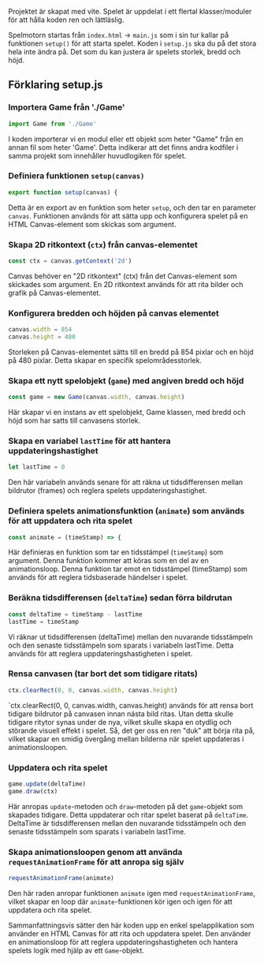 Projektet är skapat med vite.
Spelet är uppdelat i ett flertal klasser/moduler för att hålla koden ren och lättläslig.

Spelmotorn startas från `index.html` -> `main.js` som i sin tur kallar på funktionen `setup()` för att starta spelet.
Koden i `setup.js` ska du på det stora hela inte ändra på. Det som du kan justera är spelets storlek, bredd och höjd.

## Förklaring setup.js

### Importera Game från './Game'

```javascript
import Game from './Game'
```

I koden importerar vi en modul eller ett objekt som heter "Game" från en annan fil som heter 'Game'. Detta indikerar att det finns andra kodfiler i samma projekt som innehåller huvudlogiken för spelet.

### Definiera funktionen `setup(canvas)`

```javascript
export function setup(canvas) {
```

Detta är en export av en funktion som heter `setup`, och den tar en parameter `canvas`. Funktionen används för att sätta upp och konfigurera spelet på en HTML Canvas-element som skickas som argument.

### Skapa 2D ritkontext (`ctx`) från canvas-elementet

```javascript
const ctx = canvas.getContext('2d')
```

Canvas behöver en "2D ritkontext" (ctx) från det Canvas-element som skickades som argument. En 2D ritkontext används för att rita bilder och grafik på Canvas-elementet.

### Konfigurera bredden och höjden på canvas elementet

```javascript
canvas.width = 854
canvas.height = 480
```

Storleken på Canvas-elementet sätts till en bredd på 854 pixlar och en höjd på 480 pixlar. Detta skapar en specifik spelområdesstorlek.

### Skapa ett nytt spelobjekt (`game`) med angiven bredd och höjd

```javascript
const game = new Game(canvas.width, canvas.height)
```

Här skapar vi en instans av ett spelobjekt, Game klassen, med bredd och höjd som har satts till canvasens storlek.

### Skapa en variabel `lastTime` för att hantera uppdateringshastighet

```javascript
let lastTime = 0
```

Den här variabeln används senare för att räkna ut tidsdifferensen mellan bildrutor (frames) och reglera spelets uppdateringshastighet.

### Definiera spelets animationsfunktion (`animate`) som används för att uppdatera och rita spelet

```javascript
const animate = (timeStamp) => {
```

Här definieras en funktion som tar en tidsstämpel (`timeStamp`) som argument. Denna funktion kommer att köras som en del av en animationsloop. Denna funktion tar emot en tidsstämpel (timeStamp) som används för att reglera tidsbaserade händelser i spelet.

### Beräkna tidsdifferensen (`deltaTime`) sedan förra bildrutan

```javascript
const deltaTime = timeStamp - lastTime
lastTime = timeStamp
```

Vi räknar ut tidsdifferensen (deltaTime) mellan den nuvarande tidsstämpeln och den senaste tidsstämpeln som sparats i variabeln lastTime. Detta används för att reglera uppdateringshastigheten i spelet.

### Rensa canvasen (tar bort det som tidigare ritats)

```javascript
ctx.clearRect(0, 0, canvas.width, canvas.height)
```

`ctx.clearRect(0, 0, canvas.width, canvas.height) används för att rensa bort tidigare bildrutor på canvasen innan nästa bild ritas. Utan detta skulle tidigare ritytor synas under de nya, vilket skulle skapa en otydlig och störande visuell effekt i spelet. Så, det ger oss en ren "duk" att börja rita på, vilket skapar en smidig övergång mellan bilderna när spelet uppdateras i animationsloopen.

### Uppdatera och rita spelet

```javascript
game.update(deltaTime)
game.draw(ctx)
```

Här anropas `update`-metoden och `draw`-metoden på det `game`-objekt som skapades tidigare. Detta uppdaterar och ritar spelet baserat på `deltaTime`. DeltaTime är tidsdifferensen mellan den nuvarande tidsstämpeln och den senaste tidsstämpeln som sparats i variabeln lastTime. 

### Skapa animationsloopen genom att använda `requestAnimationFrame` för att anropa sig själv

```javascript
requestAnimationFrame(animate)
```

Den här raden anropar funktionen `animate` igen med `requestAnimationFrame`, vilket skapar en loop där `animate`-funktionen kör igen och igen för att uppdatera och rita spelet.

Sammanfattningsvis sätter den här koden upp en enkel spelapplikation som använder en HTML Canvas för att rita och uppdatera spelet. Den använder en animationsloop för att reglera uppdateringshastigheten och hantera spelets logik med hjälp av ett `Game`-objekt.